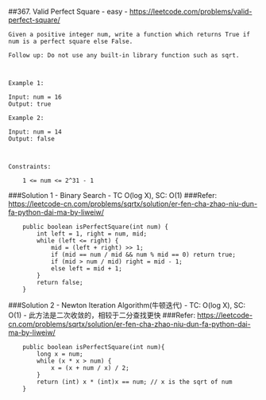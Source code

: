 ##367. Valid Perfect Square - easy - https://leetcode.com/problems/valid-perfect-square/
```
Given a positive integer num, write a function which returns True if num is a perfect square else False.

Follow up: Do not use any built-in library function such as sqrt.

 

Example 1:

Input: num = 16
Output: true

Example 2:

Input: num = 14
Output: false

 

Constraints:

    1 <= num <= 2^31 - 1
```
###Solution 1 - Binary Search - TC O(log X), SC: O(1)
###Refer: https://leetcode-cn.com/problems/sqrtx/solution/er-fen-cha-zhao-niu-dun-fa-python-dai-ma-by-liweiw/
```
    public boolean isPerfectSquare(int num) {
        int left = 1, right = num, mid;
        while (left <= right) {
            mid = (left + right) >> 1;
            if (mid == num / mid && num % mid == 0) return true;
            if (mid > num / mid) right = mid - 1;
            else left = mid + 1;
        }
        return false;
    }
```
###Solution 2 - Newton Iteration Algorithm(牛顿迭代) - TC: O(log X), SC: O(1) - 此方法是二次收敛的，相较于二分查找更快
###Refer: https://leetcode-cn.com/problems/sqrtx/solution/er-fen-cha-zhao-niu-dun-fa-python-dai-ma-by-liweiw/
```
    public boolean isPerfectSquare(int num){
        long x = num;
        while (x * x > num) {
            x = (x + num / x) / 2;
        }
        return (int) x * (int)x == num; // x is the sqrt of num
    }
```